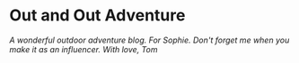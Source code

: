 # Out and Out Adventure

_A wonderful outdoor adventure blog. For Sophie. Don't forget me when you make it as an influencer. With love, Tom_
